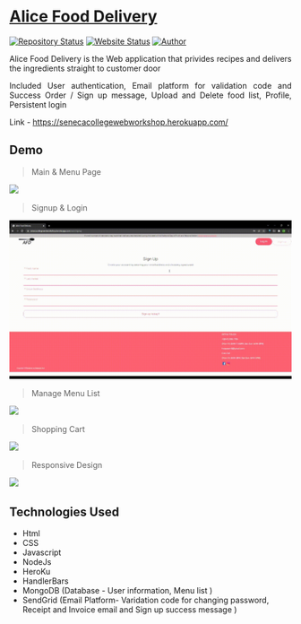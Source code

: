 # <a href="https://senecacollegewebworkshop.herokuapp.com/" target="_blank">Alice Food Delivery</a>

[![Repository Status](https://img.shields.io/badge/Repository%20Status-Maintained-dark%20green.svg)](https://github.com/alicehan1734/aliceFoodDelivery)
[![Website Status](https://img.shields.io/badge/Website%20Status-Online-green)](https://heeyeonhan.com/glm/)
[![Author](https://img.shields.io/badge/Author-Heeyeon%20Han-blue.svg)](https://www.linkedin.com/in/alicehan1734/)

 <p align="justify">Alice Food Delivery is the Web application that privides recipes and delivers the ingredients straight to customer door</p>
  <p align="justify">Included User authentication, Email platform for validation code and Success Order / Sign up message, Upload
and Delete food list, Profile, Persistent login</p>

 Link - https://senecacollegewebworkshop.herokuapp.com/
 
## Demo

>Main & Menu Page

![](./demo/Main.gif)

>Signup & Login 

![](./demo/SignUp.gif)

>Manage Menu List

![](./demo/Manage.gif)

>Shopping Cart

![](./demo/Shopping.gif)

>Responsive Design

![](./demo/Responsive.gif)

## Technologies Used

- Html
- CSS
- Javascript
- NodeJs
- HeroKu
- HandlerBars
- MongoDB (Database - User information, Menu list ) 
- SendGrid (Email Platform- Varidation code for changing password, Receipt and Invoice email and Sign up success message )
